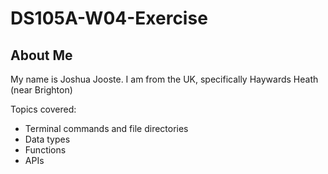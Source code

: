 # **DS105A-W04-Exercise**

## **About Me**

My name is Joshua Jooste. I am from the UK, specifically Haywards Heath (near Brighton)

Topics covered:
- Terminal commands and file directories
- Data types
- Functions
- APIs